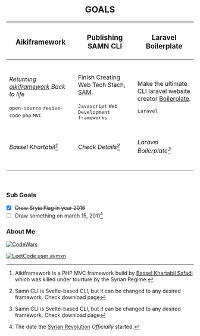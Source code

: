 <!-- <div align="center"> 
  <h3><i> Want to help me become a GitHub Star? <a href="https://stars.github.com/nominate/">Nominate Me</a> </i></h3>
</div> 
<div align="center"> 
   <h6> <sub>#FreeBassel</sub> </h6>
</div>

> [!Important] 
> Want any help? [Contact Me](https://instagram.com/aymxneid)! 

-->


<div align="center"> 



<h1> <sub>GOALS</sub> </h1>


|<h3>Aikiframework</h3>|<h3>Publishing SAMN CLI</h3>|<h3>Laravel Boilerplate</h3>|
|-|-|-|
|<br><p><i>Returning [aikiframework](https://github.com/aikiframework/aikiframework) Back to life</i></p><kbd>open-source</kbd> <kbd>revive-code</kbd> <kbd>php</kbd> <kbd>MVC</kbd><br><br>|<br><p>Finish Creating Web Tech Stach, [SAM](https://github.com/samn-cli/).</p><kbd>Javascript</kbd> <kbd>Web Development</kbd> <kbd>frameworks</kbd><br><br>|<br><p> Make the ultimate CLI laravel website <br> creator [Boilerplate](https://github.com/laravel-boilerplate/).</p><kbd>Laravel</kbd><br><br>|
|<h6>Bassel Khartabil[^1]</h6>|<h6>Check Details[^2]</h6>|<h6>Laravel Boilerplate[^2]</h6>|

</div>

<br>

<h3> Sub Goals </h3>

- [x] ~~Draw Sryia Flag in year 2016~~
- [ ] Draw something on march 15, 2011[^3]

<h3> About Me </h3>

[![CodeWars](https://www.codewars.com/users/aymxn/badges/large)](https://codewars.com/users/aymxn/)

[![LeetCode user aymxn](https://img.shields.io/badge/dynamic/json?style=for-the-badge&labelColor=black&color=%23ffa116&label=Ranking&query=ranking&url=https%3A%2F%2Fleetcode-badge.vercel.app%2Fapi%2Fusers%2Faymxn&logo=leetcode&logoColor=yellow)](https://leetcode.com/aymxn/)
<!-- <img src="https://leetcode-badge-showcase.vercel.app/api?username=aymxn&theme=github-dark" alt="LeetCode Badges"/> -->




[^1]: Aikiframework is a PHP MVC framework build by <a href="https://en.wikipedia.org/wiki/Bassel_Khartabil">Bassel Khartabil Safadi</a> which was killed under tourture by the Syrian Regime.
[^2]: Samn CLI is Svelte-based CLI, but it can be changed to any desired framework. Check download page
[^3]: The date the [Syrian Revolution](https://github.com/blog/syria/en.MD) *Officially* started.
